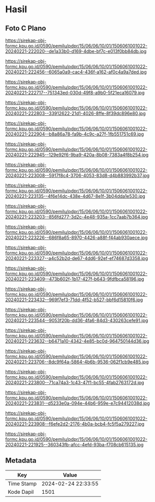 # Hasil

## Foto C Plano

https://sirekap-obj-formc.kpu.go.id/0590/pemilu/pdpr/15/06/06/10/01/1506061001022-20240221-222020--de1a33b0-d169-4dbe-bf7c-e013f0bb84db.jpg

https://sirekap-obj-formc.kpu.go.id/0590/pemilu/pdpr/15/06/06/10/01/1506061001022-20240221-222456--6065a0a9-cac4-436f-a162-af0c4a9a7ded.jpg

https://sirekap-obj-formc.kpu.go.id/0590/pemilu/pdpr/15/06/06/10/01/1506061001022-20240221-222717--751343ed-030d-49f8-a9b0-5f21eca16079.jpg

https://sirekap-obj-formc.kpu.go.id/0590/pemilu/pdpr/15/06/06/10/01/1506061001022-20240221-222803--33912622-21d1-4026-8ffe-8f39dc896e80.jpg

https://sirekap-obj-formc.kpu.go.id/0590/pemilu/pdpr/15/06/06/10/01/1506061001022-20240221-222904--b8a86a78-fa9b-4c9c-a27f-1fb551751c69.jpg

https://sirekap-obj-formc.kpu.go.id/0590/pemilu/pdpr/15/06/06/10/01/1506061001022-20240221-222945--129e92f6-9ba9-420a-8b08-7383a4f8b254.jpg

https://sirekap-obj-formc.kpu.go.id/0590/pemilu/pdpr/15/06/06/10/01/1506061001022-20240221-223008--5917f8c4-3706-4053-83d8-d4b883992b37.jpg

https://sirekap-obj-formc.kpu.go.id/0590/pemilu/pdpr/15/06/06/10/01/1506061001022-20240221-223135--4f6e14dc-438e-4d67-8e1f-3b04dda1e530.jpg

https://sirekap-obj-formc.kpu.go.id/0590/pemilu/pdpr/15/06/06/10/01/1506061001022-20240221-223203--856fd277-3d2c-4e48-935a-1cc7aab7b364.jpg

https://sirekap-obj-formc.kpu.go.id/0590/pemilu/pdpr/15/06/06/10/01/1506061001022-20240221-223226--686f8a65-8970-4426-a88f-f44ab930aece.jpg

https://sirekap-obj-formc.kpu.go.id/0590/pemilu/pdpr/15/06/06/10/01/1506061001022-20240221-223327--a4c52b2d-de67-4dd6-92ef-ef74687d3358.jpg

https://sirekap-obj-formc.kpu.go.id/0590/pemilu/pdpr/15/06/06/10/01/1506061001022-20240221-223409--473b602f-1b17-427f-b643-9fdfbca58196.jpg

https://sirekap-obj-formc.kpu.go.id/0590/pemilu/pdpr/15/06/06/10/01/1506061001022-20240221-223432--969f7ef3-71dd-4f52-b527-bbf6d15810f6.jpg

https://sirekap-obj-formc.kpu.go.id/0590/pemilu/pdpr/15/06/06/10/01/1506061001022-20240221-223544--9053f20b-dd36-4fa6-84d3-430263cefe91.jpg

https://sirekap-obj-formc.kpu.go.id/0590/pemilu/pdpr/15/06/06/10/01/1506061001022-20240221-223632--b6471a10-4342-4e85-bc0d-964750144d36.jpg

https://sirekap-obj-formc.kpu.go.id/0590/pemilu/pdpr/15/06/06/10/01/1506061001022-20240221-223706--8dc9f64a-5864-4b6b-9536-062f1cb9e485.jpg

https://sirekap-obj-formc.kpu.go.id/0590/pemilu/pdpr/15/06/06/10/01/1506061001022-20240221-223800--71ca74a3-1c43-47f1-bc55-4fab2763172d.jpg

https://sirekap-obj-formc.kpu.go.id/0590/pemilu/pdpr/15/06/06/10/01/1506061001022-20240221-223831--d5233e0a-094e-44b6-959e-e7c94412038d.jpg

https://sirekap-obj-formc.kpu.go.id/0590/pemilu/pdpr/15/06/06/10/01/1506061001022-20240221-223908--f6efe2d2-2176-4b0a-bcb4-fc5f5a279227.jpg

https://sirekap-obj-formc.kpu.go.id/0590/pemilu/pdpr/15/06/06/10/01/1506061001022-20240221-221925--360343fb-afcc-4efd-93ba-f708cb615135.jpg


## Metadata

| Key        | Value               |
| ---------- | ------------------- |
| Time Stamp | 2024-02-24 22:33:55 |
| Kode Dapil | 1501                |



